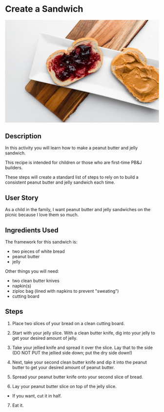 # Create a Sandwich 

![](img/pbj.jpg)

## Description

In this activity you will learn how to make a peanut butter and jelly sandwich. 

This recipe is intended for children or those who are first-time PB&J builders.

These steps will create a standard list of steps to rely on to build a consistent peanut butter and jelly sandwich each time.


## User Story

As a child in the family, I want peanut butter and jelly sandwiches on the picnic because I love them so much.


## Ingredients Used

The framework for this sandwich is:
- two pieces of white bread
- peanut butter 
- jelly

Other things you will need:
- two clean butter knives
- napkin(s)
- ziploc bag (lined with napkins to prevent "sweating")
- cutting board 

## Steps

1. Place two slices of your bread on a clean cutting board.

2. Start with your jelly slice. With a clean butter knife, dig into your jelly to get your desired amount of jelly.

3. Take your jellied knife and spread it over the slice. Lay that to the side (DO NOT PUT the jellied side down; put the dry side down!)

4. Next, take your second clean butter knife and dip it into the peanut butter to get your desired amount of peanut butter.

5. Spread your peanut butter knife onto your second slice of bread. 

6. Lay your peanut butter slice on top of the jelly slice. 

* If you want, cut it in half.

7. Eat it. 








